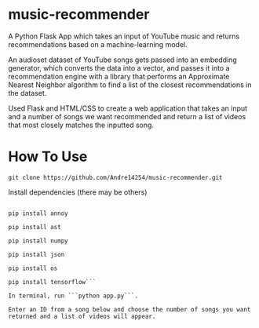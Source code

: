 # music-recommender
A Python Flask App which takes an input of YouTube music and returns recommendations based on a machine-learning model.

An audioset dataset of YouTube songs gets passed into an embedding generator, which converts the data into a vector, and passes it into a recommendation engine with a library that performs an Approximate Nearest Neighbor algorithm to find a list of the closest recommendations in the dataset.

Used Flask and HTML/CSS to create a web application that takes an input and a number of songs we want recommended and return a list of videos that most closely matches the inputted song.

# How To Use

```git clone https://github.com/Andre14254/music-recommender.git```

Install dependencies (there may be others)

```pip install Flask

pip install annoy

pip install ast

pip install numpy

pip install json

pip install os

pip install tensorflow```

In terminal, run ```python app.py```.

Enter an ID from a song below and choose the number of songs you want returned and a list of videos will appear.
